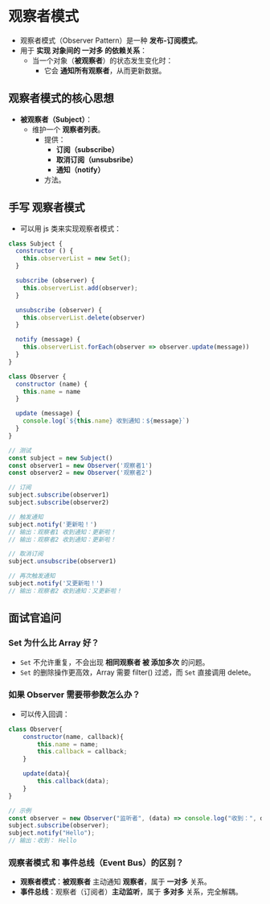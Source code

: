 # 观察者模式

- 观察者模式（Observer Pattern）是一种 **发布-订阅模式**。
- 用于 **实现 对象间的 一对多 的依赖关系**：
  - 当一个对象（**被观察者**）的状态发生变化时：
    - 它会 **通知所有观察者**，从而更新数据。

## 观察者模式的核心思想

- **被观察者（Subject）**：
  - 维护一个 **观察者列表**。
    - 提供：
      - **订阅（subscribe）**
      - **取消订阅（unsubsribe）**
      - **通知（notify）**
    - 方法。

## 手写 观察者模式

- 可以用 js 类来实现观察者模式：

```js
class Subject {
  constructor () {
    this.observerList = new Set();
  }

  subscribe (observer) {
    this.observerList.add(observer);
  }

  unsubscribe (observer) {
    this.observerList.delete(observer)
  }

  notify (message) {
    this.observerList.forEach(observer => observer.update(message))
  }
}

class Observer {
  constructor (name) {
    this.name = name
  }

  update (message) {
    console.log(`${this.name} 收到通知：${message}`)
  }
}

// 测试
const subject = new Subject()
const observer1 = new Observer('观察者1')
const observer2 = new Observer('观察者2')

// 订阅
subject.subscribe(observer1)
subject.subscribe(observer2)

// 触发通知
subject.notify('更新啦！')
// 输出：观察者1 收到通知：更新啦！
// 输出：观察者2 收到通知：更新啦！

// 取消订阅
subject.unsubscribe(observer1)

// 再次触发通知
subject.notify('又更新啦！')
// 输出：观察者2 收到通知：又更新啦！
```

## 面试官追问

### Set 为什么比 Array 好？

- `Set` 不允许重复，不会出现 **相同观察者 被 添加多次** 的问题。
- `Set` 的删除操作更高效，Array 需要 filter() 过滤，而 `Set` 直接调用 delete。

### 如果 Observer 需要带参数怎么办？

- 可以传入回调：

```js
class Observer{
    constructor(name, callback){
        this.name = name;
        this.callback = callback;
    }

    update(data){
        this.callback(data);
    }
}

// 示例
const observer = new Observer("监听者", (data) => console.log("收到：", data));
subject.subscribe(observer);
subject.notify("Hello");
// 输出：收到： Hello
```

### 观察者模式 和 事件总线（Event Bus）的区别？

- **观察者模式**：**被观察者** 主动通知 **观察者**，属于 **一对多** 关系。
- **事件总线**：观察者（订阅者）**主动监听**，属于 **多对多** 关系，完全解耦。
